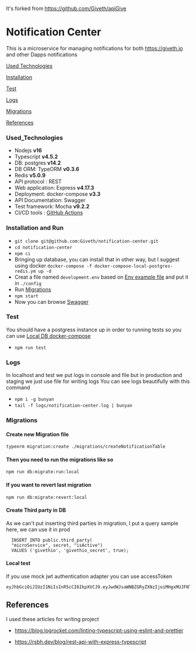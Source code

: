 It's forked from https://github.com/Giveth/apiGive
# Notification Center
This is a microservice for managing notifications for both https://giveth.io and other Dapps notifications

[Used Technologies](#Used_Technologies)

[Installation](#Installation)

[Test](#Test)

[Logs](#Logs)

[Migrations](#Migrations)

[References](#References)

### Used_Technologies
* Nodejs **v16**
* Typescript **v4.5.2**
* DB: postgres **v14.2**
* DB ORM: TypeORM **v0.3.6**
* Redis **v5.0.9**
* API protocol : REST
* Web application: Express **v4.17.3**
* Deployment: docker-compose **v3.3**
* API Documentation: Swagger
* Test framework: Mocha **v9.2.2**
* CI/CD tools : [GitHub Actions](https://github.com/Giveth/notification-center/blob/staging/.github/workflows/CI-CD.yml)

### Installation and Run

* `git clone git@github.com:Giveth/notification-center.git`
* `cd notification-center`
* `npm ci`
* Bringing up database, you can install that in other way, but I suggest
  using docker `docker-compose -f docker-compose-local-postgres-redis.ym up -d`
* Creat a file named `development.env` based on [Env example file](./config/example.env) and put it in `./config`
* Run [Migrations](#Migrations)
* `npm start`
* Now you can browse [Swagger](http:localhost:3040/docs)

### Test
You should have a postgress instance up in order to running tests so you can use  [Local DB docker-compose](./docker-compose-local-postgres-redis.ym)
* `npm run test`

### Logs

In localhost and test we put logs in console and file but in production and staging we just use file for writing logs You can see logs beautifully with this command

* `npm i -g bunyan`
* `tail -f logs/notification-center.log | bunyan`

### Migrations

#### Create new Migration file

```
typeorm migration:create ./migrations/createNotificationTable
```


#### Then you need to run the migrations like so

```
npm run db:migrate:run:local
```

#### If you want to revert last migration

```
npm run db:migrate:revert:local
```

#### Create Third party in DB
As we can't put inserting third parties in migration, I put a query sample here, we can use it in prod

```
  INSERT INTO public.third_party(
  "microService", secret, "isActive")
  VALUES ('givethio', 'givethio_secret', true);
```

#### Local test
If you use mock jwt authentication adapter you can use accessToken
```
eyJhbGciOiJIUzI1NiIsInR5cCI6IkpXVCJ9.eyJwdWJsaWNBZGRyZXNzIjoiMHgxMUJFNTVGNGVBNDFFOTlBM2ZiMDZBRGRBNTA3ZDk5ZDdiYjBhNTcxIiwiZXhwaXJhdGlvbkRhdGUiOiIyMDIyLTA5LTIzVDA4OjA5OjA2LjQ1N1oiLCJqdGkiOiIxNjYxMzI4NTQ2NDU3LTc1YzNhNGI2YWUiLCJpYXQiOjE2NjEzMjg1NDYsImV4cCI6MTY2MzkyMDU0Nn0.Tdd2f7bCMtg3F1ojX1AQQpJ7smTU7vR7Nixromr0ju4
```

## References

I used these articles for writing project

* https://blog.logrocket.com/linting-typescript-using-eslint-and-prettier

* https://rsbh.dev/blog/rest-api-with-express-typescript
